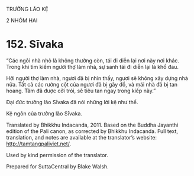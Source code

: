 TRƯỞNG LÃO KỆ

2 NHÓM HAI

# 152\. Sīvaka

“Các ngôi nhà nhỏ là không thường còn, tái đi diễn lại nơi này nơi khác. Trong khi tìm kiếm người thợ làm nhà, sự sanh tái đi diễn lại là khổ đau.

Hỡi người thợ làm nhà, ngươi đã bị nhìn thấy, ngươi sẽ không xây dựng nhà nữa. Tất cả các rường cột của ngươi đã bị gãy đổ, và mái nhà đã bị tan hoang. Tâm đã được cởi trói, sẽ tiêu tan ngay trong kiếp này.”

Đại đức trưởng lão Sīvaka đã nói những lời kệ như thế.

Kệ ngôn của trưởng lão Sīvaka.

Translated by Bhikkhu Indacanda, 2011. Based on the Buddha Jayanthi edition of the Pali canon, as corrected by Bhikkhu Indacanda. Full text, translation, and notes are available at the translator’s website: http://tamtangpaliviet.net/.

Used by kind permission of the translator.

Prepared for SuttaCentral by Blake Walsh.